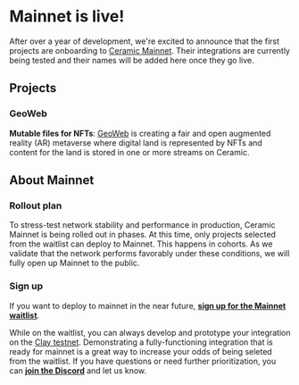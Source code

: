 # Mainnet is live!

After over a year of development, we're excited to announce that the first projects are onboarding to [Ceramic Mainnet](./networks.md#mainnet). Their integrations are currently being tested and their names will be added here once they go live.

## Projects

### **GeoWeb**

**Mutable files for NFTs**: [GeoWeb](https://geoweb.network) is creating a fair and open augmented reality (AR) metaverse where digital land is represented by NFTs and content for the land is stored in one or more streams on Ceramic.

## About Mainnet

### **Rollout plan**

To stress-test network stability and performance in production, Ceramic Mainnet is being rolled out in phases. At this time, only projects selected from the waitlist can deploy to Mainnet. This happens in cohorts. As we validate that the network performs favorably under these conditions, we will fully open up Mainnet to the public.

### **Sign up**

If you want to deploy to mainnet in the near future, **[sign up for the Mainnet waitlist](https://blog.ceramic.network/ceramic-mainnet-early-launch-program/)**.

While on the waitlist, you can always develop and prototype your integration on the [Clay testnet](./networks.md#mainnet). Demonstrating a fully-functioning integration that is ready for mainnet is a great way to increase your odds of being seleted from the waitlist. If you have questions or need further prioritization, you can [**join the Discord**](https://chat.ceramic.network) and let us know.

</br>
</br>
</br>
